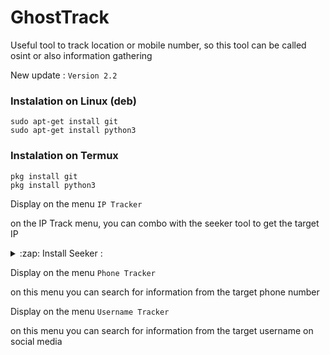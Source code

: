 # GhostTrack

Useful tool to track location or mobile number, so this tool can be called osint or also information gathering

New update :
`Version 2.2`

### Instalation on Linux (deb)

```
sudo apt-get install git
sudo apt-get install python3
```

### Instalation on Termux

```
pkg install git
pkg install python3
```

Display on the menu `IP Tracker`

on the IP Track menu, you can combo with the seeker tool to get the target IP

<details>
<summary>:zap: Install Seeker :</summary>
- <strong><a href="https://github.com/thewhiteh4t/seeker">Get Seeker</a></strong>
</details>

Display on the menu `Phone Tracker`

on this menu you can search for information from the target phone number

Display on the menu `Username Tracker`

on this menu you can search for information from the target username on social media
